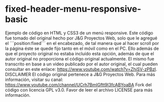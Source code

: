 # fixed-header-menu-responsive-basic
Ejemplo de código en HTML y CSS3 de un menú responsive.  Este código fue tomado del original hecho por J&amp;G Proyectos Web, solo que le agregué el ´´´position:fixed´´´ en el encabezado, de tal manera que al hacer scroll por la página éste se quede fijo tanto en el móvil como en el PC. Ello además de que el proyecto original no estaba incluído esta opción, además de que el autor original no proporciona el código original actualmente. El mismo fue transcrito en base a un video publicado por el autor original, el cual pueden consultar en este enlace: https://www.youtube.com/watch?v=ZhiSV-zPBzI.  DISCLAIMER El código original pertenece a J&amp;G Proyectos Web. Para más información, visitar su canal: https://www.youtube.com/channel/UCrh7BmIGftt9I3fcABYoaBA Fork del código con licencia GPL v3.0. Favor de leer el archivo LICENSE para más información.
